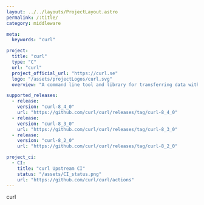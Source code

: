 ```yaml
---
layout: ../../layouts/ProjectLayout.astro
permalink: /:title/
category: middleware

meta:
  keywords: "curl"

project:
  title: "curl"
  type: "C"
  url: "curl"
  project_official_url: "https://curl.se"
  logo: "/assets/projectLogos/curl.svg"
  overview: "A command line tool and library for transferring data with URL syntax, supporting DICT, FILE, FTP, FTPS, GOPHER, GOPHERS, HTTP, HTTPS, IMAP, IMAPS, LDAP, LDAPS, MQTT, POP3, POP3S, RTMP, RTMPS, RTSP, SCP, SFTP, SMB, SMBS, SMTP, SMTPS, TELNET, TFTP, WS and WSS. libcurl offers a myriad of powerful features."

supported_releases:
  - release:
    version: "curl-8_4_0"
    url: "https://github.com/curl/curl/releases/tag/curl-8_4_0"
  - release:
    version: "curl-8_3_0"
    url: "https://github.com/curl/curl/releases/tag/curl-8_3_0"
  - release:
    version: "curl-8_2_0"
    url: "https://github.com/curl/curl/releases/tag/curl-8_2_0"

project_ci:
  - CI:
    title: "curl Upstream CI"
    status: "/assets/CI_status.png"
    url: "https://github.com/curl/curl/actions"
---
```


<p>curl</p>
